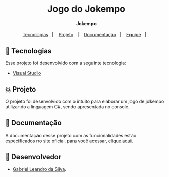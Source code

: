<h1 align="center">
 Jogo do Jokempo
</h>

<h4 align="center">
  Jokempo
</h4>

<p align="center">
  <a href="#rocket-tecnologias">Tecnologias</a>&nbsp;&nbsp;&nbsp;|&nbsp;&nbsp;&nbsp;
  <a href="#collision-projeto">Projeto</a>&nbsp;&nbsp;&nbsp;|&nbsp;&nbsp;&nbsp;
  <a href="#book-documentação">Documentação</a>&nbsp;&nbsp;&nbsp;|&nbsp;&nbsp;&nbsp;
  <a href="#muscle-equipe">Equipe</a>&nbsp;&nbsp;&nbsp;|&nbsp;&nbsp;&nbsp;
</p>

## :rocket: Tecnologias

Esse projeto foi desenvolvido com a seguinte tecnologia:

- [Visual Studio](https://visualstudio.microsoft.com/)

## :collision: Projeto

O projeto foi desenvolvido com o intuito para elaborar um jogo de jokempo utilizando a linguagem C#, sendo apresentada no console. 

## :book: Documentação

A documentação desse projeto com as funcionalidades estão especificados no site oficial, para você acessar, [clique aqui](https://docs.microsoft.com/pt-br/visualstudio/get-started/csharp/?view=vs-2019).

## :muscle: Desenvolvedor

- [Gabriel Leandro da Silva](https://github.com/GabrielLeandroSilva).
